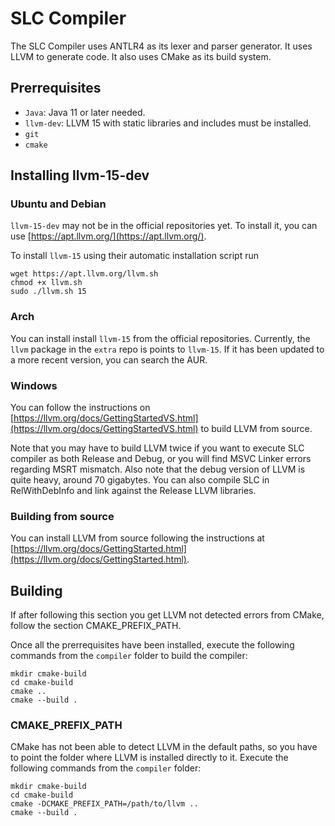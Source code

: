 # SLC Compiler

The SLC Compiler uses ANTLR4 as its lexer and parser generator. It uses LLVM to generate code. It also uses CMake as its build system.

## Prerrequisites

- `Java`: Java 11 or later needed.
- `llvm-dev`: LLVM 15 with static libraries and includes must be installed.
- `git`
- `cmake`

## Installing llvm-15-dev

### Ubuntu and Debian

`llvm-15-dev` may not be in the official repositories yet. To install it, you can use [https://apt.llvm.org/](https://apt.llvm.org/). 

To install `llvm-15` using their automatic installation script run

```
wget https://apt.llvm.org/llvm.sh
chmod +x llvm.sh
sudo ./llvm.sh 15
```

### Arch

You can install install `llvm-15` from the official repositories. Currently, the `llvm` package in the `extra` repo is points to `llvm-15`. If it has been updated to a more recent version, you can search the AUR.

### Windows

You can follow the instructions on [https://llvm.org/docs/GettingStartedVS.html](https://llvm.org/docs/GettingStartedVS.html) to build LLVM from source.

Note that you may have to build LLVM twice if you want to execute SLC compiler as both Release and Debug, or you will find MSVC Linker errors regarding MSRT mismatch. Also note that the debug version of LLVM is quite heavy, around 70 gigabytes. You can also compile SLC in RelWithDebInfo and link against the Release LLVM libraries. 

### Building from source

You can install LLVM from source following the instructions at [https://llvm.org/docs/GettingStarted.html](https://llvm.org/docs/GettingStarted.html).

## Building

If after following this section you get LLVM not detected errors from CMake, follow the section CMAKE_PREFIX_PATH.

Once all the prerrequisites have been installed, execute the following commands from the `compiler` folder to build the compiler:
```
mkdir cmake-build
cd cmake-build
cmake ..
cmake --build .
```

### CMAKE_PREFIX_PATH

CMake has not been able to detect LLVM in the default paths, so you have to point the folder where LLVM is installed directly to it.
Execute the following commands from the `compiler` folder:

```
mkdir cmake-build
cd cmake-build
cmake -DCMAKE_PREFIX_PATH=/path/to/llvm ..
cmake --build .
```
